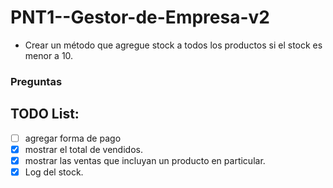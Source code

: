 # PNT1--Gestor-de-Empresa-v2

- Crear un método que agregue stock a todos los productos si el stock es menor a 10.

### Preguntas

## TODO List:
- [ ] agregar forma de pago
- [X] mostrar el total de vendidos.
- [X] mostrar las ventas que incluyan un producto en particular.
- [X] Log del stock.
